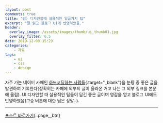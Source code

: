 ```yaml
---
layout: post
comments: true
title: "펌) 디자인할때 실용적인 일곱가지 팁"
excerpt: "잘 읽고 블로그 UI에 반영하였음."
header:
  overlay_image: /assets/images/thumb/ui_thumb01.jpg
  overlay_filter: 0.5
date: 2019-12-08 15:29
categories:
    - 자료
tags:
    - ui
    - css
    - design
---
```

자주 가는 네이버 카페인 [하드코딩하는 사람들](https://cafe.naver.com/hacosa){:target="_blank"}을 눈팅 중 좋은 글을 발견하여 기록한다(정확히는 카페에 외부의 글이 올라온 거고 나는 그 외부 링크를 본문에 올림). UI 디자인할 때 실용적인 팁들이 담긴 좋은 글이며 영감을 얻고 블로그 UI에도 반영하였음(그중 버튼에 대한 팁은 정말..).

---

[포스트 바로가기](https://medium.com/@dan_kim/%EB%B2%88%EC%97%AD-%EB%94%94%EC%9E%90%EC%9D%B8%ED%95%A0%EB%95%8C-%EC%8B%A4%EC%9A%A9%EC%A0%81%EC%9D%B8-%EC%9D%BC%EA%B3%B1%EA%B0%80%EC%A7%80-%ED%8C%81-d60c61329e8b){:.page__btn}